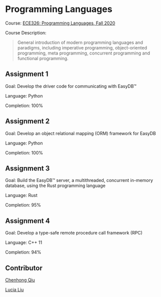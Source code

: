 # Programming Languages #

Course: [ECE326: Programming Languages, Fall 2020](http://fs.csl.toronto.edu/~sunk/ece326.html) 

Course Description: 
> General introduction of modern programming languages and paradigms, including imperative programming, object-oriented programming, meta programming, concurrent programming and functional programming.  

## Assignment 1 ##

Goal: Develop the driver code for communicating with EasyDB™

Language: Python 

Completion: 100%

## Assignment 2 

Goal: Develop an object relational mapping (ORM) framework for EasyDB

Language: Python 

Completion: 100%

## Assignment 3 

Goal: Build the EasyDB™ server, a multithreaded, concurrent in-memory database, using the Rust programming language

Language: Rust 

Completion: 95%

## Assignment 4 

Goal: Develop a type-safe remote procedure call framework (RPC)

Language: C++ 11

Completion: 94%

## Contributor

[Chenhong Qiu](https://github.com/CChongQ)

[Lucia Liu](https://github.com/yixuannliu)
